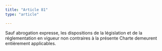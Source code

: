 ```yaml
---
title: "Article 81"
type: "article"

---
```




Sauf abrogation expresse, les dispositions de la législation et de la réglementation en vigueur non contraires à la présente Charte demeurent entièrement applicables.
